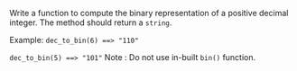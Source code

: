 Write a function to compute the binary representation of a positive decimal integer. The method should return a `string`.

Example:
`dec_to_bin(6) ==> "110"`

`dec_to_bin(5) ==> "101"`
Note : Do not use in-built `bin()` function.
